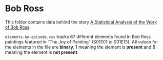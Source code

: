 # Bob Ross

This folder contains data behind the story [A Statistical Analysis of the Work of Bob Ross](https://fivethirtyeight.com/features/a-statistical-analysis-of-the-work-of-bob-ross/).

`elements-by-episode.csv` tracks 67 different elements found in Bob Ross paintings featured in “The Joy of Painting” (S01E01 to S31E13). All values for the elements in the file are **binary**, **1** meaning the element is **present** and **0** meaning the element is **not present**. 
